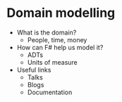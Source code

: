 # Domain modelling

- What is the domain?
  - People, time, money
- How can F# help us model it?
  - ADTs
  - Units of measure
- Useful links
  - Talks
  - Blogs
  - Documentation
  
